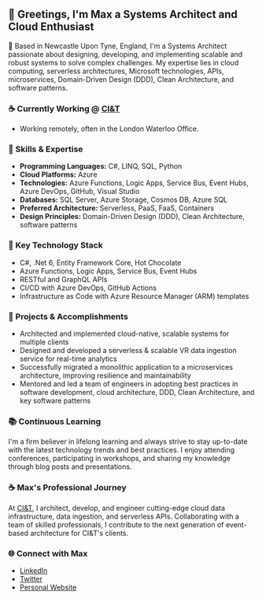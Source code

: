 ## 👋 Greetings, I'm Max a Systems Architect and Cloud Enthusiast

📍 Based in Newcastle Upon Tyne, England, I'm a Systems Architect passionate about designing, developing, and implementing scalable and robust systems to solve complex challenges. My expertise lies in cloud computing, serverless architectures, Microsoft technologies, APIs, microservices, Domain-Driven Design (DDD), Clean Architecture, and software patterns.

### ☕ Currently Working @ [CI&T](https://www.ciandt.com/) 
* Working remotely, often in the London Waterloo Office.

### 🔧 Skills & Expertise

* **Programming Languages:** C#, LINQ, SQL, Python
* **Cloud Platforms:** Azure
* **Technologies:** Azure Functions, Logic Apps, Service Bus, Event Hubs, Azure DevOps, GitHub, Visual Studio
* **Databases:** SQL Server, Azure Storage, Cosmos DB, Azure SQL
* **Preferred Architecture:** Serverless, PaaS, FaaS, Containers
* **Design Principles:** Domain-Driven Design (DDD), Clean Architecture, software patterns

### 🌟 Key Technology Stack

* C#, .Net 6, Entity Framework Core, Hot Chocolate
* Azure Functions, Logic Apps, Service Bus, Event Hubs
* RESTful and GraphQL APIs
* CI/CD with Azure DevOps, GitHub Actions
* Infrastructure as Code with Azure Resource Manager (ARM) templates

### 🚀 Projects & Accomplishments

* Architected and implemented cloud-native, scalable systems for multiple clients
* Designed and developed a serverless & scalable VR data ingestion service for real-time analytics
* Successfully migrated a monolithic application to a microservices architecture, improving resilience and maintainability
* Mentored and led a team of engineers in adopting best practices in software development, cloud architecture, DDD, Clean Architecture, and key software patterns

### 📚 Continuous Learning

I'm a firm believer in lifelong learning and always strive to stay up-to-date with the latest technology trends and best practices. I enjoy attending conferences, participating in workshops, and sharing my knowledge through blog posts and presentations.

### ☕ Max's Professional Journey

At [CI&T](https://www.ciandt.com/), I architect, develop, and engineer cutting-edge cloud data infrastructure, data ingestion, and serverless APIs. Collaborating with a team of skilled professionals, I contribute to the next generation of event-based architecture for CI&T's clients.

### 🌐 Connect with Max

* [LinkedIn](https://www.linkedin.com/in/maxlauriehutchinson)
* [Twitter](https://twitter.com/MaxLHutchinson)
* [Personal Website](https://www.maxlauriehutchinson.co.uk/)
